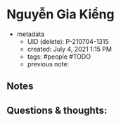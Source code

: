 # Nguyễn Gia Kiểng

- metadata
	- UID (delete): P-210704-1315
	- created: July 4, 2021 1:15 PM
	- tags: #people #TODO 
	- previous note:

## Notes

## Questions & thoughts:

